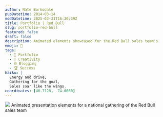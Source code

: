 ```yaml
---
author: Nate Barksdale
pubDatetime: 2014-03-14
modDatetime: 2025-03-31T16:30:39Z
title: Portfolio | Red Bull
slug: portfolio-red-bull
featured: false
draft: false
description: Animated elements showcased for the Red Bull sales team's national gathering, enhancing engagement and presentation quality.
emoji: 🥤
tags:
  - 📁 Portfolio
  - 🎨 Creativity
  - 🌐 Blogging
  - 🏆 Success
haiku: |
  Energy and drive,  
  Gathering for the goal,  
  Sales soar like the wings.
coordinates: [40.7128, -74.0060]
---
```


![](@assets/images/portfolio-redbull-onpremise.jpg) Animated presentation elements for a national gathering of the Red Bull sales team

